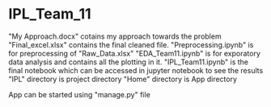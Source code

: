 # IPL_Team_11
"My Approach.docx" cotains my approach towards the problem
"Final_excel.xlsx" contains the final cleaned file.
"Preprocessing.ipynb" is for preprocessing of "Raw_Data.xlsx"
"EDA_Team11.ipynb" is for exporatory data analysis and contains all the plotting in it.
"IPL_Team11.ipynb" is the final notebook which can be accessed in jupyter notebook to see the results
"IPL" directory is project directory
"Home" directory is App directory

App can be started using "manage.py" file
